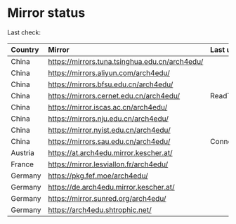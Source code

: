 <script src="./time.js"></script>
# Mirror status
Last check: <script type="text/javascript">localize(1750081096.4004297);</script>

|Country|Mirror|Last update|
|:------|:-----|:----------|
|China|https://mirrors.tuna.tsinghua.edu.cn/arch4edu/|<script type="text/javascript">localize(1750056568);</script>|
|China|https://mirrors.aliyun.com/arch4edu/|<script type="text/javascript">localize(1750056568);</script>|
|China|https://mirrors.bfsu.edu.cn/arch4edu/|<script type="text/javascript">localize(1749969933);</script>|
|China|https://mirrors.cernet.edu.cn/arch4edu/|ReadTimeout|
|China|https://mirror.iscas.ac.cn/arch4edu/|<script type="text/javascript">localize(1750056568);</script>|
|China|https://mirrors.nju.edu.cn/arch4edu/|<script type="text/javascript">localize(1749969933);</script>|
|China|https://mirror.nyist.edu.cn/arch4edu/|<script type="text/javascript">localize(1750056568);</script>|
|China|https://mirrors.sau.edu.cn/arch4edu/|ConnectionError|
|Austria|https://at.arch4edu.mirror.kescher.at/|<script type="text/javascript">localize(1750056568);</script>|
|France|https://mirror.lesviallon.fr/arch4edu/|<script type="text/javascript">localize(1750056568);</script>|
|Germany|https://pkg.fef.moe/arch4edu/|<script type="text/javascript">localize(1750056568);</script>|
|Germany|https://de.arch4edu.mirror.kescher.at/|<script type="text/javascript">localize(1750056568);</script>|
|Germany|https://mirror.sunred.org/arch4edu/|<script type="text/javascript">localize(1750056568);</script>|
|Germany|https://arch4edu.shtrophic.net/|<script type="text/javascript">localize(1749969933);</script>|

<script src="./tablefilter/tablefilter.js"></script>
<script src="./table.js"></script>